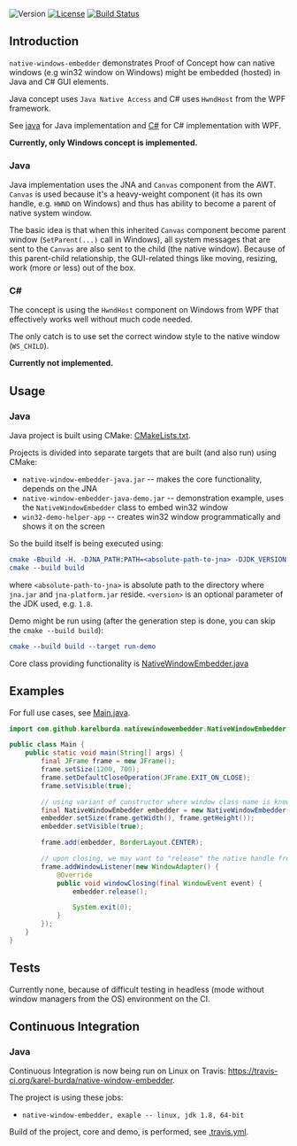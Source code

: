 ![Version](https://img.shields.io/badge/version-0.8.0-green.svg)
[![License](https://img.shields.io/badge/license-MIT_License-green.svg?style=flat)](LICENSE)
[![Build Status](https://travis-ci.org/karel-burda/native-window-embedder.svg?branch=develop)](https://travis-ci.org/karel-burda/native-window-embedder)

## Introduction
`native-windows-embedder` demonstrates Proof of Concept how can native windows (e.g win32 window on Windows) might be embedded (hosted) in Java and C# GUI elements.

Java concept uses `Java Native Access` and C# uses `HwndHost` from the WPF framework.

See [java](java) for Java implementation and [C#](csharp) for C# implementation with WPF.

**Currently, only Windows concept is implemented.**

### Java
Java implementation uses the JNA and `Canvas` component from the AWT. `Canvas` is used because it's a heavy-weight component (it has its own handle, e.g. `HWND` on Windows) and thus has ability to become a parent of native system window.

The basic idea is that when this inherited `Canvas` component become parent window (`SetParent(...)` call in Windows), all system messages that are sent to the `Canvas` are also sent to the child (the native window). Because of this parent-child relationship, the GUI-related things like moving, resizing, work (more or less) out of the box.

### C#
The concept is using the `HwndHost` component on Windows from WPF that effectively works well without much code needed.

The only catch is to use set the correct window style to the native window (`WS_CHILD`).

**Currently not implemented.**

## Usage
### Java
Java project is built using CMake: [CMakeLists.txt](java/windows/CMakeLists.txt).

Projects is divided into separate targets that are built (and also run) using CMake:
  * `native-window-embedder-java.jar` -- makes the core functionality, depends on the JNA
  * `native-window-embedder-java-demo.jar` -- demonstration example, uses the `NativeWindowEmbedder` class to embed win32 window 
  * `win32-demo-helper-app` -- creates win32 window programmatically and shows it on the screen

So the build itself is being executed using:
```cmake
cmake -Bbuild -H. -DJNA_PATH:PATH=<absolute-path-to-jna> -DJDK_VERSION:STRING=<version>
cmake --build build
```
where `<absolute-path-to-jna>` is absolute path to the directory where `jna.jar` and `jna-platform.jar` reside.
`<version>` is an optional parameter of the JDK used, e.g. `1.8`.

Demo might be run using (after the generation step is done, you can skip the `cmake --build build`):
```cmake
cmake --build build --target run-demo
```

Core class providing functionality is [NativeWindowEmbedder.java](java/windows/source/com/github/karel-burda/native-window-embedder/NativeWindowEmbedder.java)

## Examples
For full use cases, see [Main.java](java/windows/source/com/github/karel-burda/native-window-embedder/demo/Main.java).

```java
import com.github.karelburda.nativewindowembedder.NativeWindowEmbedder;

public class Main {
    public static void main(String[] args) {
        final JFrame frame = new JFrame();
        frame.setSize(1200, 700);
        frame.setDefaultCloseOperation(JFrame.EXIT_ON_CLOSE);
        frame.setVisible(true);

        // using variant of cunstructor where window class name is known (we can also used when concrete HWND is known)
        final NativeWindowEmbedder embedder = new NativeWindowEmbedder("win32-demo-helper-app");
        embedder.setSize(frame.getWidth(), frame.getHeight());
        embedder.setVisible(true);

        frame.add(embedder, BorderLayout.CENTER);

        // upon closing, we may want to "release" the native handle from the embedder
        frame.addWindowListener(new WindowAdapter() {
            @Override
            public void windowClosing(final WindowEvent event) {
                embedder.release();

                System.exit(0);
            }
        });
    }
}
```

## Tests
Currently none, because of difficult testing in headless (mode without window managers from the OS) environment on the CI.

## Continuous Integration
### Java
Continuous Integration is now being run on Linux on Travis: https://travis-ci.org/karel-burda/native-window-embedder.

The project is using these jobs:
  * `native-window-embedder, exaple -- linux, jdk 1.8, 64-bit`

Build of the project, core and demo, is performed, see [.travis.yml](.travis.yml).
